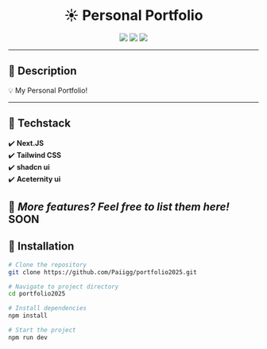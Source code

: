 <h1 align="center">☀️ Personal Portfolio</h1>

<p align="center">
  <img src="https://img.shields.io/github/stars/Paiigg/portfolio2025?style=social">
  <img src="https://img.shields.io/github/forks/Paiigg/portfolio2025?style=social">
  <img src="https://img.shields.io/github/license/Paiigg/portfolio2025">
</p>

---

## 📌 Description  
💡 My Personal Portfolio!  

---

## 🚀 Techstack  
✔️ **Next.JS**  
✔️ **Tailwind CSS**   
✔️ **shadcn ui**  
✔️ **Aceternity ui** 

📌 *More features? Feel free to list them here!*  
SOON
---

## 🦾 Installation  

```bash
# Clone the repository
git clone https://github.com/Paiigg/portfolio2025.git

# Navigate to project directory
cd portfolio2025

# Install dependencies
npm install

# Start the project
npm run dev
